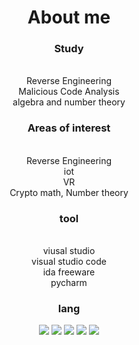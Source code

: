<h1 align = "center"> About me</h1>

<h3 align= "center"> Study </h3>
<p align="center">
<br>Reverse Engineering 
<br>Malicious Code Analysis
<br> algebra and number theory
</p>


<h3 align = "center"> Areas of interest</h3>
<p align="center">
<br>Reverse Engineering 
<br>iot
<br>VR
<br> Crypto math, Number theory
</p>

<h3 align="center"> tool </h3>
<p align="center">
<br>viusal studio
<br>visual studio code
<br>ida freeware
<br>pycharm
</p>

<h3 align="center"> lang </h3>
<p align="center">
<img src="https://img.shields.io/badge/c-%23A8B9CC.svg?&style=for-the-badge&logo=c&logoColor=black" />
<img src="https://img.shields.io/badge/c%2B%2B-%2300599C.svg?&style=for-the-badge&logo=c%2B%2B&logoColor=white" />
<img src="https://img.shields.io/badge/Python-3776AB?style=for-the-badge&logo=Python&logoColor=white">
<img src="https://img.shields.io/badge/Rust-000000?style=for-the-badge&logo;logo=Rust&amp;logoColor=white">
<img src="https://img.shields.io/badge/Assembly-000000?style=for-the-badge&logo;logo=Assembly&amp;logoColor=white">
</p>
